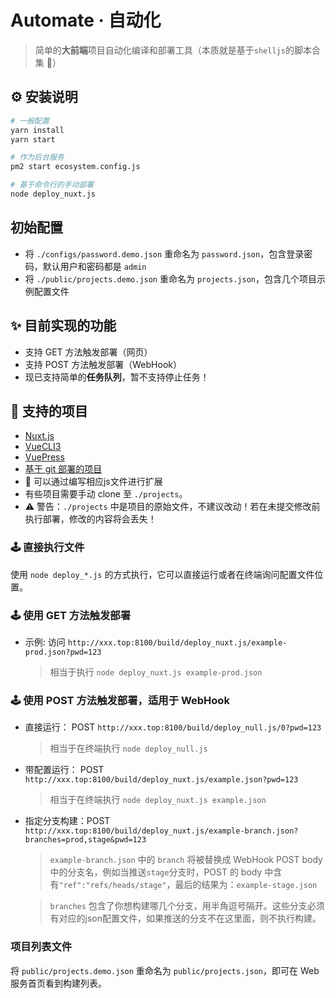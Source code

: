 # Automate · 自动化

> 简单的**大前端**项目自动化编译和部署工具（本质就是基于`shelljs`的脚本合集 🐚）

## ⚙ 安装说明

```sh
# 一般配置
yarn install
yarn start

# 作为后台服务
pm2 start ecosystem.config.js

# 基于命令行的手动部署
node deploy_nuxt.js
```

## 初始配置

- 将 `./configs/password.demo.json` 重命名为 `password.json`，包含登录密码，默认用户和密码都是 `admin`
- 将 `./public/projects.demo.json` 重命名为 `projects.json`，包含几个项目示例配置文件

## ✨ 目前实现的功能

- 支持 GET 方法触发部署（网页）
- 支持 POST 方法触发部署（WebHook）
- 现已支持简单的**任务队列**，暂不支持停止任务！

## 🎈 支持的项目

- [Nuxt.js](./deploy_nuxt.md)
- [VueCLI3](./deploy_vuecli3.js)
- [VuePress](./deploy_vuepress.js)
- [基于 git 部署的项目](./deploy_git.js)
- 💎 可以通过编写相应js文件进行扩展
- 有些项目需要手动 clone 至 `./projects`。
- ⚠ 警告：`./projects` 中是项目的原始文件，不建议改动！若在未提交修改前执行部署，修改的内容将会丢失！

### 🕹 直接执行文件

使用 `node deploy_*.js` 的方式执行，它可以直接运行或者在终端询问配置文件位置。

### 🕹 使用 GET 方法触发部署

- 示例: 访问 `http://xxx.top:8100/build/deploy_nuxt.js/example-prod.json?pwd=123`

  > 相当于执行 `node deploy_nuxt.js example-prod.json`

### 🕹 使用 POST 方法触发部署，适用于 WebHook

- 直接运行： POST `http://xxx.top:8100/build/deploy_null.js/0?pwd=123`

  > 相当于在终端执行 `node deploy_null.js`

- 带配置运行： POST `http://xxx.top:8100/build/deploy_nuxt.js/example.json?pwd=123`

  > 相当于在终端执行 `node deploy_nuxt.js example.json`

- 指定分支构建：POST `http://xxx.top:8100/build/deploy_nuxt.js/example-branch.json?branches=prod,stage&pwd=123`

  > `example-branch.json` 中的 `branch` 将被替换成 WebHook POST body 中的分支名，例如当推送`stage`分支时，POST 的 body 中含有`"ref":"refs/heads/stage"`，最后的结果为：`example-stage.json`
  
  > `branches` 包含了你想构建哪几个分支，用半角逗号隔开。这些分支必须有对应的json配置文件，如果推送的分支不在这里面，则不执行构建。

### 项目列表文件

将 `public/projects.demo.json` 重命名为 `public/projects.json`，即可在 Web 服务首页看到构建列表。